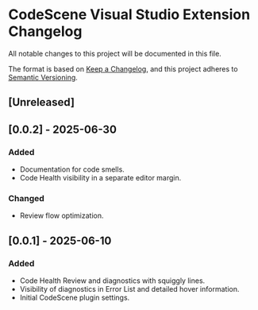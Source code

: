 # CodeScene Visual Studio Extension Changelog

All notable changes to this project will be documented in this file.

The format is based on [Keep a Changelog](https://keepachangelog.com/en/1.1.0/),
and this project adheres to [Semantic Versioning](https://semver.org/spec/v2.0.0.html).

## [Unreleased]

## [0.0.2] - 2025-06-30
### Added
- Documentation for code smells.
- Code Health visibility in a separate editor margin.
### Changed
- Review flow optimization.

## [0.0.1] - 2025-06-10
### Added
- Code Health Review and diagnostics with squiggly lines.
- Visibility of diagnostics in Error List and detailed hover information.
- Initial CodeScene plugin settings.